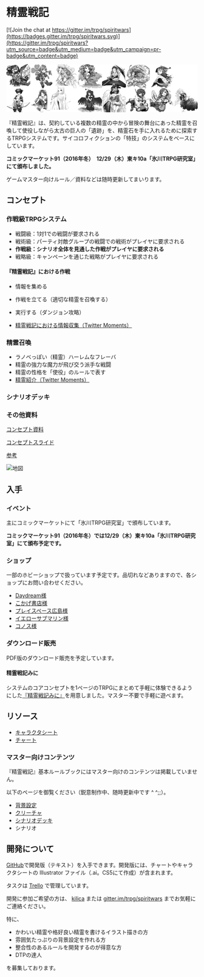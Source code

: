 # 精霊戦記

[![Join the chat at https://gitter.im/trpg/spiritwars](https://badges.gitter.im/trpg/spiritwars.svg)](https://gitter.im/trpg/spiritwars?utm_source=badge&utm_medium=badge&utm_campaign=pr-badge&utm_content=badge)

![精霊一覧](https://github.com/trpg/spiritwars/blob/master/docs/images/list.png?raw=true)

『精霊戦記』は、契約している複数の精霊の中から冒険の舞台にあった精霊を召喚して使役しながら太古の巨人の「遺跡」を、精霊石を手に入れるために探索するTRPGシステムです。サイコロフィクションの「特技」のシステムをベースにしています。

__コミックマーケット91（2016年冬）　12/29（木）東キ10a「氷川TRPG研究室」にて頒布しました。__

ゲームマスター向けルール／資料などは随時更新してまいります。

## コンセプト

### 作戦級TRPGシステム

* 戦闘級：1対1での戦闘が要求される
* 戦術級：パーティ対敵グループの戦闘での戦術がプレイヤに要求される
* __作戦級：シナリオ全体を見通した作戦がプレイヤに要求される__
* 戦略級：キャンペーンを通じた戦略がプレイヤに要求される

#### 『精霊戦記』における作戦

* 情報を集める
* 作戦を立てる（適切な精霊を召喚する）
* 実行する（ダンジョン攻略）

* [精霊戦記における情報収集（Twitter Moments）](https://twitter.com/i/moments/811565564493582336)

### 精霊召喚

* ラノベっぽい（精霊）ハーレムなフレーバ
* 精霊の強力な魔力が飛び交う派手な戦闘
* 精霊の性格を「使役」のルールで表す
* [精霊紹介（Twitter Moments）](https://twitter.com/i/moments/811926696152530944)

### シナリオデッキ



### その他資料

[コンセプト資料](https://github.com/trpg/spiritwars/blob/master/chart/paper-1.pdf)

[コンセプトスライド](https://docs.google.com/presentation/d/1Zo4HjkYlkvHbaK3ymP7exIP0LSOW21YZO-7a9Qh5mbc/edit?usp=sharing)

[参考](http://trpg-labo.com/labo/page/43)

![地図](http://trpg.github.io/spiritwars/docs/images/map.jpg)

## 入手

### イベント

主にコミックマーケットにて「氷川TRPG研究室」で頒布しています。

__コミックマーケット91（2016年冬）では12/29（木）東キ10a「氷川TRPG研究室」にて頒布予定です。__

### ショップ

一部のホビーショップで扱っています予定です。品切れなどありますので、各ショップにお問い合わせください。

* [Daydream様](http://trpgtime.sakura.ne.jp/first/)
* [こかげ書店様](http://shop.cokage.net/)
* [プレイスペース広島様](http://www.ps-hiroshima.com/rpg/index.htm)
* [イエローサブマリン様](http://www.yellowsubmarine.co.jp/shop/shop.htm)
* [コノス様](https://conos.jp/)

### ダウンロード販売

PDF版のダウンロード販売を予定しています。

#### 精霊戦記みに

システムのコアコンセプトを1ページのTRPGにまとめて手軽に体験できるようにした[『精霊戦記みに』](https://github.com/trpg/spiritwars/blob/master/mini/%E7%B2%BE%E9%9C%8A%E6%88%A6%E8%A8%98%E3%81%BF%E3%81%AB.pdf)を用意しました。マスター不要で手軽に遊べます。

## リソース

* [キャラクタシート](https://github.com/trpg/spiritwars/blob/master/chart/charactersheet.pdf)
* [チャート](https://github.com/trpg/spiritwars/blob/master/chart/chart.pdf)

### マスター向けコンテンツ

『精霊戦記』基本ルールブックにはマスター向けのコンテンツは掲載していません。

以下のページを御覧ください（鋭意制作中、随時更新中です ^ ^;;）。

* [背景設定](http://trpg.github.io/spiritwars/src/7-1-World.html)
* [クリーチャ](http://trpg.github.io/spiritwars/src/7-2-Creatures.html)
* [シナリオデッキ](http://trpg.github.io/spiritwars/src/5-1-Scenario.html)
* シナリオ

## 開発について

[GitHub](https://github.com/trpg/spiritwars)で開発版（テキスト）を入手できます。開発版には、チャートやキャラクタシートの Illustrator ファイル（.ai。CS5にて作成）が含まれます。

タスクは [Trello](https://trello.com/b/qSM7btuM/-) で管理しています。

開発に参加ご希望の方は、 [kilica](https://twitter.com/kilica) または [gitter.im/trpg/spiritwars](https://gitter.im/trpg/spiritwars) までお気軽にご連絡ください。

特に、

* かわいい精霊や格好良い精霊を書けるイラスト描きの方
* 雰囲気たっぷりの背景設定を作れる方
* 整合性のあるルールを開発するのが得意な方
* DTPの達人

を募集しております。
